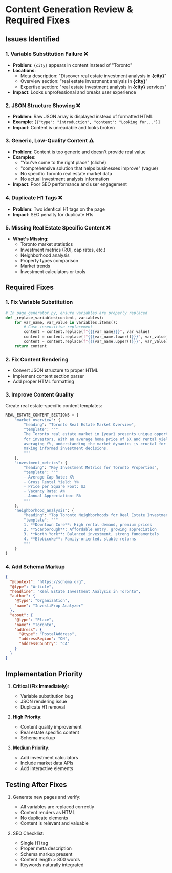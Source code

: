 # Content Generation Review & Required Fixes

## Issues Identified

### 1. **Variable Substitution Failure** ❌
- **Problem**: `{city}` appears in content instead of "Toronto"
- **Locations**:
  - Meta description: "Discover real estate investment analysis in **{city}**"
  - Overview section: "real estate investment analysis in **{city}**"
  - Expertise section: "real estate investment analysis in **{city}** services"
- **Impact**: Looks unprofessional and breaks user experience

### 2. **JSON Structure Showing** ❌
- **Problem**: Raw JSON array is displayed instead of formatted HTML
- **Example**: `[{"type": "introduction", "content": "Looking for..."}]`
- **Impact**: Content is unreadable and looks broken

### 3. **Generic, Low-Quality Content** ⚠️
- **Problem**: Content is too generic and doesn't provide real value
- **Examples**:
  - "You've come to the right place" (cliché)
  - "comprehensive solution that helps businesses improve" (vague)
  - No specific Toronto real estate market data
  - No actual investment analysis information
- **Impact**: Poor SEO performance and user engagement

### 4. **Duplicate H1 Tags** ❌
- **Problem**: Two identical H1 tags on the page
- **Impact**: SEO penalty for duplicate H1s

### 5. **Missing Real Estate Specific Content** ❌
- **What's Missing**:
  - Toronto market statistics
  - Investment metrics (ROI, cap rates, etc.)
  - Neighborhood analysis
  - Property types comparison
  - Market trends
  - Investment calculators or tools

## Required Fixes

### 1. Fix Variable Substitution
```python
# In page_generator.py, ensure variables are properly replaced
def _replace_variables(content, variables):
    for var_name, var_value in variables.items():
        # Case-insensitive replacement
        content = content.replace(f"{{{var_name}}}", var_value)
        content = content.replace(f"{{{var_name.lower()}}}", var_value)
        content = content.replace(f"{{{var_name.upper()}}}", var_value)
    return content
```

### 2. Fix Content Rendering
- Convert JSON structure to proper HTML
- Implement content section parser
- Add proper HTML formatting

### 3. Improve Content Quality
Create real estate-specific content templates:

```python
REAL_ESTATE_CONTENT_SECTIONS = {
    "market_overview": {
        "heading": "Toronto Real Estate Market Overview",
        "template": """
        The Toronto real estate market in {year} presents unique opportunities 
        for investors. With an average home price of $X and rental yields 
        averaging Y%, understanding the market dynamics is crucial for 
        making informed investment decisions.
        """
    },
    "investment_metrics": {
        "heading": "Key Investment Metrics for Toronto Properties",
        "template": """
        - Average Cap Rate: X%
        - Gross Rental Yield: Y%
        - Price per Square Foot: $Z
        - Vacancy Rate: A%
        - Annual Appreciation: B%
        """
    },
    "neighborhood_analysis": {
        "heading": "Top Toronto Neighborhoods for Real Estate Investment",
        "template": """
        1. **Downtown Core**: High rental demand, premium prices
        2. **Scarborough**: Affordable entry, growing appreciation
        3. **North York**: Balanced investment, strong fundamentals
        4. **Etobicoke**: Family-oriented, stable returns
        """
    }
}
```

### 4. Add Schema Markup
```json
{
  "@context": "https://schema.org",
  "@type": "Article",
  "headline": "Real Estate Investment Analysis in Toronto",
  "author": {
    "@type": "Organization",
    "name": "InvestiProp Analyzer"
  },
  "about": {
    "@type": "Place",
    "name": "Toronto",
    "address": {
      "@type": "PostalAddress",
      "addressRegion": "ON",
      "addressCountry": "CA"
    }
  }
}
```

## Implementation Priority

1. **Critical (Fix Immediately)**:
   - Variable substitution bug
   - JSON rendering issue
   - Duplicate H1 removal

2. **High Priority**:
   - Content quality improvement
   - Real estate specific content
   - Schema markup

3. **Medium Priority**:
   - Add investment calculators
   - Include market data APIs
   - Add interactive elements

## Testing After Fixes
1. Generate new pages and verify:
   - All variables are replaced correctly
   - Content renders as HTML
   - No duplicate elements
   - Content is relevant and valuable

2. SEO Checklist:
   - Single H1 tag
   - Proper meta description
   - Schema markup present
   - Content length > 800 words
   - Keywords naturally integrated